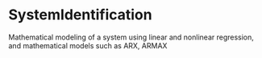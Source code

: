 # SystemIdentification
Mathematical modeling of a system using linear and nonlinear regression, and mathematical models such as ARX, ARMAX
